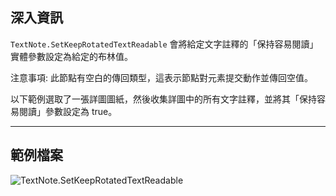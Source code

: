 ## 深入資訊
`TextNote.SetKeepRotatedTextReadable` 會將給定文字註釋的「保持容易閱讀」實體參數設定為給定的布林值。

注意事項: 此節點有空白的傳回類型，這表示節點對元素提交動作並傳回空值。

以下範例選取了一張詳圖圖紙，然後收集詳圖中的所有文字註釋，並將其「保持容易閱讀」參數設定為 true。
___
## 範例檔案

![TextNote.SetKeepRotatedTextReadable](./Revit.Elements.TextNote.SetKeepRotatedTextReadable_img.jpg)

